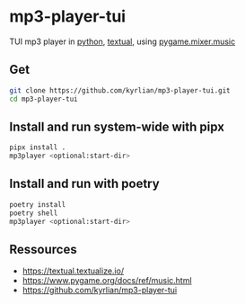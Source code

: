 # mp3-player-tui

TUI mp3 player in [python](https://www.python.org/), [textual](https://textual.textualize.io/), using [pygame.mixer.music](https://www.pygame.org/docs/ref/music.html)

## Get

```sh
git clone https://github.com/kyrlian/mp3-player-tui.git
cd mp3-player-tui
```

## Install and run system-wide with pipx

```sh
pipx install .
mp3player <optional:start-dir>
```

## Install and run with poetry

```sh
poetry install
poetry shell
mp3player <optional:start-dir>
```


## Ressources

- https://textual.textualize.io/
- https://www.pygame.org/docs/ref/music.html
- https://github.com/kyrlian/mp3-player-tui
